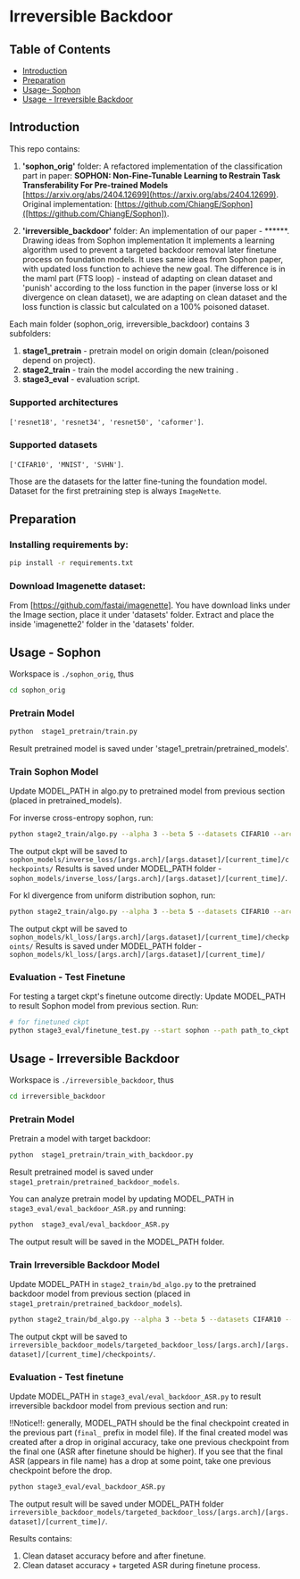 # Irreversible Backdoor


## Table of Contents
+ [Introduction](https://github.com/shaniz/Sophon/blob/ee37552f6abc8f0c26003c6bdc5ffb0dce590398/Readme.md#L17)
+ [Preparation](https://github.com/shaniz/Sophon/blob/ee37552f6abc8f0c26003c6bdc5ffb0dce590398/Readme.md#L32)
+ [Usage- Sophon](https://github.com/shaniz/Sophon/blob/7904899cc9cef93f63d5149e7abf248f642ba5d3/Readme.md#L44)
+ [Usage - Irreversible Backdoor](https://github.com/shaniz/Sophon/blob/7904899cc9cef93f63d5149e7abf248f642ba5d3/Readme.md#L93)

## Introduction
This repo contains:

1. **'sophon_orig'** folder: A refactored implementation of the classification part in paper: **SOPHON: Non-Fine-Tunable Learning to Restrain Task Transferability
For Pre-trained Models** [https://arxiv.org/abs/2404.12699](https://arxiv.org/abs/2404.12699). 
Original implementation: [https://github.com/ChiangE/Sophon]([https://github.com/ChiangE/Sophon]).

2. **'irreversible_backdoor'** folder: An implementation of our paper - ******. Drawing ideas from Sophon implementation
It implements a learning algorithm used to prevent a targeted backdoor removal later finetune process on foundation models. 
It uses same ideas from Sophon paper, with updated loss function to achieve the new goal. The difference is in the maml part (FTS loop) - instead of adapting on clean dataset and 'punish' according to the loss function in the paper (inverse loss or kl divergence on  clean dataset), we are adapting on clean dataset and the loss function is classic but calculated on a 100% poisoned dataset. 

Each main folder (sophon_orig, irreversible_backdoor) contains 3 subfolders:
1. **stage1_pretrain** - pretrain model on origin domain (clean/poisoned depend on project).
2. **stage2_train** - train the model according the new training .
3. **stage3_eval** - evaluation script.


### Supported architectures
`['resnet18', 'resnet34', 'resnet50', 'caformer']`.
### Supported datasets
`['CIFAR10', 'MNIST', 'SVHN']`.

Those are the datasets for the latter fine-tuning the foundation model. Dataset for the first pretraining step is always `ImageNette`.  


## Preparation

### Installing requirements by:
```bash
pip install -r requirements.txt
```

### Download Imagenette dataset:
From [https://github.com/fastai/imagenette]. 
You have download links under the Image section, place it under 'datasets' folder.
Extract and place the inside 'imagenette2' folder in the 'datasets' folder.


## Usage - Sophon

Workspace is `./sophon_orig`, thus

```bash
cd sophon_orig
```

### Pretrain Model

```bash
python  stage1_pretrain/train.py
```
Result pretrained model is saved under 'stage1_pretrain/pretrained_models'.

### Train Sophon Model
Update MODEL_PATH in algo.py to pretrained model from previous section (placed in pretrained_models).

For inverse cross-entropy sophon, run:

```bash
python stage2_train/algo.py --alpha 3 --beta 5 --datasets CIFAR10 --arch resnet18
```

The output ckpt will be saved to `sophon_models/inverse_loss/[args.arch]/[args.dataset]/[current_time]/checkpoints/`
Results is saved under MODEL_PATH folder - `sophon_models/inverse_loss/[args.arch]/[args.dataset]/[current_time]/`.


For kl divergence from uniform distribution sophon, run:

```bash
python stage2_train/algo.py --alpha 3 --beta 5 --datasets CIFAR10 --arch resnet18 --loss_type kl
```
The output ckpt will be saved to `sophon_models/kl_loss/[args.arch]/[args.dataset]/[current_time]/checkpoints/`
Results is saved under MODEL_PATH folder - `sophon_models/kl_loss/[args.arch]/[args.dataset]/[current_time]/`


### Evaluation - Test Finetune

For testing a target ckpt's finetune outcome directly:
Update MODEL_PATH to result Sophon model from previous section.
Run:

```bash
# for finetuned ckpt
python stage3_eval/finetune_test.py --start sophon --path path_to_ckpt
```


## Usage - Irreversible Backdoor

Workspace is `./irreversible_backdoor`, thus

```bash
cd irreversible_backdoor
```

### Pretrain Model

Pretrain a model with target backdoor:
```bash
python  stage1_pretrain/train_with_backdoor.py
```
Result pretrained model is saved under `stage1_pretrain/pretrained_backdoor_models`.

You can analyze pretrain model by updating MODEL_PATH in `stage3_eval/eval_backdoor_ASR.py` and running:
```bash
python  stage3_eval/eval_backdoor_ASR.py
```

The output result will be saved in the MODEL_PATH folder.


### Train Irreversible Backdoor Model
Update MODEL_PATH in `stage2_train/bd_algo.py` to the pretrained backdoor model from previous section (placed in `stage1_pretrain/pretrained_backdoor_models`).
```bash
python stage2_train/bd_algo.py --alpha 3 --beta 5 --datasets CIFAR10 --arch resnet18
```

The output ckpt will be saved to `irreversible_backdoor_models/targeted_backdoor_loss/[args.arch]/[args.dataset]/[current_time]/checkpoints/`.


### Evaluation - Test finetune
Update MODEL_PATH in `stage3_eval/eval_backdoor_ASR.py` to result irreversible backdoor model from previous section and run:

!!Notice!!: generally, MODEL_PATH should be the final checkpoint created in the previous part (`final_` prefix in model file). 
If the final created model was created after a drop in original accuracy, take one previous checkpoint from the final one (ASR after finetune should be higher).
If you see that the final ASR (appears in file name) has a drop at some point, take one previous checkpoint before the drop.

```bash
python stage3_eval/eval_backdoor_ASR.py
```
The output result will be saved under MODEL_PATH folder `irreversible_backdoor_models/targeted_backdoor_loss/[args.arch]/[args.dataset]/[current_time]/`.

Results contains:
1. Clean dataset accuracy before and after finetune.
2. Clean dataset accuracy + targeted ASR during finetune process.
